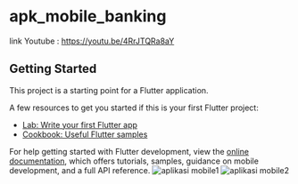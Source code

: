 # apk_mobile_banking

 link Youtube : https://youtu.be/4RrJTQRa8aY

## Getting Started

This project is a starting point for a Flutter application.

A few resources to get you started if this is your first Flutter project:

- [Lab: Write your first Flutter app](https://docs.flutter.dev/get-started/codelab)
- [Cookbook: Useful Flutter samples](https://docs.flutter.dev/cookbook)

For help getting started with Flutter development, view the
[online documentation](https://docs.flutter.dev/), which offers tutorials,
samples, guidance on mobile development, and a full API reference.
![aplikasi mobile1](https://user-images.githubusercontent.com/75570886/192821145-30f27048-0cf8-439b-bf28-34d8492986f2.jpg)
![aplikasi mobile2](https://user-images.githubusercontent.com/75570886/192821178-0d99f9cc-be50-4ff5-89a0-b978148ce6dd.jpg)
